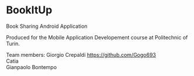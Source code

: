 # BookItUp
Book Sharing Android Application

Produced for the Mobile Application Developement course at Politechnic of Turin.

Team members: 
              Giorgio Crepaldi https://github.com/Gogo693 <br>
              Catia <br>
              Gianpaolo Bontempo <br>
              
